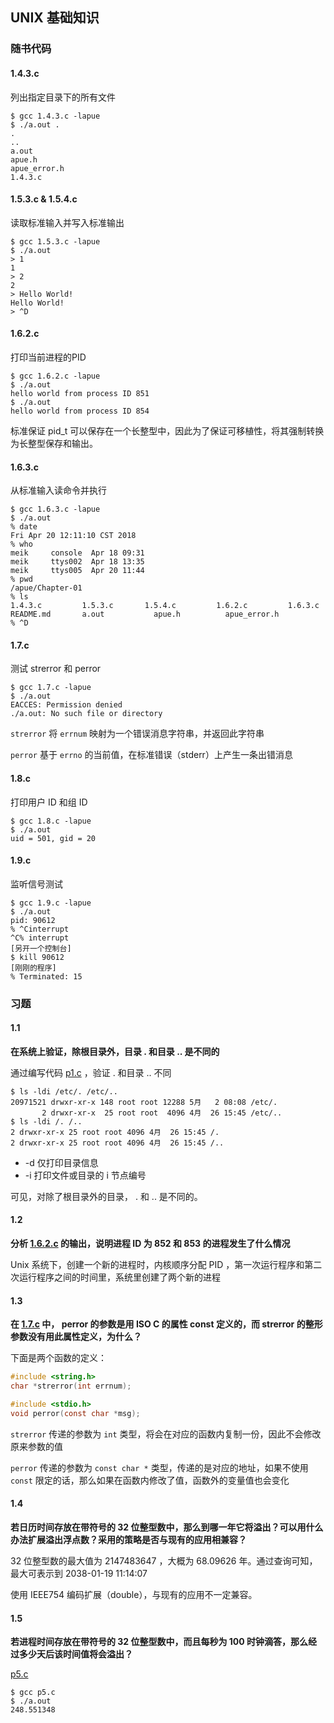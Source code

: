 ## UNIX 基础知识


### 随书代码


#### 1.4.3.c
列出指定目录下的所有文件
```shell
$ gcc 1.4.3.c -lapue
$ ./a.out .
.
..
a.out
apue.h
apue_error.h
1.4.3.c

```


#### 1.5.3.c & 1.5.4.c

读取标准输入并写入标准输出

```shell
$ gcc 1.5.3.c -lapue
$ ./a.out
> 1
1
> 2
2
> Hello World!
Hello World!
> ^D
```


#### 1.6.2.c

打印当前进程的PID

```shell
$ gcc 1.6.2.c -lapue
$ ./a.out
hello world from process ID 851
$ ./a.out
hello world from process ID 854
```

标准保证 pid_t 可以保存在一个长整型中，因此为了保证可移植性，将其强制转换为长整型保存和输出。


#### 1.6.3.c

从标准输入读命令并执行

```shell
$ gcc 1.6.3.c -lapue
$ ./a.out
% date
Fri Apr 20 12:11:10 CST 2018
% who
meik     console  Apr 18 09:31
meik     ttys002  Apr 18 13:35
meik     ttys005  Apr 20 11:44
% pwd
/apue/Chapter-01
% ls
1.4.3.c         1.5.3.c       1.5.4.c         1.6.2.c         1.6.3.c         README.md       a.out           apue.h          apue_error.h
% ^D
```


#### 1.7.c

测试 strerror 和 perror

```shell
$ gcc 1.7.c -lapue
$ ./a.out
EACCES: Permission denied
./a.out: No such file or directory

```
```strerror``` 将 ```errnum``` 映射为一个错误消息字符串，并返回此字符串

```perror``` 基于 ```errno``` 的当前值，在标准错误（stderr）上产生一条出错消息


#### 1.8.c

打印用户 ID 和组 ID

```shell
$ gcc 1.8.c -lapue
$ ./a.out
uid = 501, gid = 20
```


#### 1.9.c

监听信号测试

```shell
$ gcc 1.9.c -lapue
$ ./a.out
pid: 90612
% ^Cinterrupt
^C% interrupt
[另开一个控制台]
$ kill 90612
[刚刚的程序]
% Terminated: 15
```


### 习题


#### 1.1
**在系统上验证，除根目录外，目录 . 和目录 .. 是不同的**

通过编写代码 [p1.c](p1.c) ，验证 . 和目录 .. 不同

```shell
$ ls -ldi /etc/. /etc/..
20971521 drwxr-xr-x 148 root root 12288 5月   2 08:08 /etc/.
       2 drwxr-xr-x  25 root root  4096 4月  26 15:45 /etc/..
$ ls -ldi /. /..
2 drwxr-xr-x 25 root root 4096 4月  26 15:45 /.
2 drwxr-xr-x 25 root root 4096 4月  26 15:45 /..
```
- -d 仅打印目录信息
- -i 打印文件或目录的 i 节点编号

可见，对除了根目录外的目录， . 和 .. 是不同的。


#### 1.2
**分析 [1.6.2.c](1.6.2.c) 的输出，说明进程 ID 为 852 和 853 的进程发生了什么情况**

Unix 系统下，创建一个新的进程时，内核顺序分配 PID ，第一次运行程序和第二次运行程序之间的时间里，系统里创建了两个新的进程


#### 1.3
**在 [1.7.c](1.7.c) 中， perror 的参数是用 ISO C 的属性 const 定义的，而 strerror 的整形参数没有用此属性定义，为什么？**

下面是两个函数的定义：

```C
#include <string.h>
char *strerror(int errnum);

#include <stdio.h>
void perror(const char *msg);
```

```strerror``` 传递的参数为 ```int``` 类型，将会在对应的函数内复制一份，因此不会修改原来参数的值

```perror``` 传递的参数为 ```const char *``` 类型，传递的是对应的地址，如果不使用 ```const``` 限定的话，那么如果在函数内修改了值，函数外的变量值也会变化


#### 1.4
**若日历时间存放在带符号的 32 位整型数中，那么到哪一年它将溢出？可以用什么办法扩展溢出浮点数？采用的策略是否与现有的应用相兼容？**

32 位整型数的最大值为 2147483647 ，大概为 68.09626 年。通过查询可知，最大可表示到 2038-01-19 11:14:07

使用 IEEE754 编码扩展（double），与现有的应用不一定兼容。


#### 1.5
**若进程时间存放在带符号的 32 位整型数中，而且每秒为 100 时钟滴答，那么经过多少天后该时间值将会溢出？**

[p5.c](p5.c)

```shell
$ gcc p5.c
$ ./a.out
248.551348
```